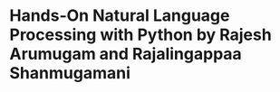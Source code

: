 # Hands-On Natural Language Processing with Python by Rajesh Arumugam and Rajalingappaa Shanmugamani 
